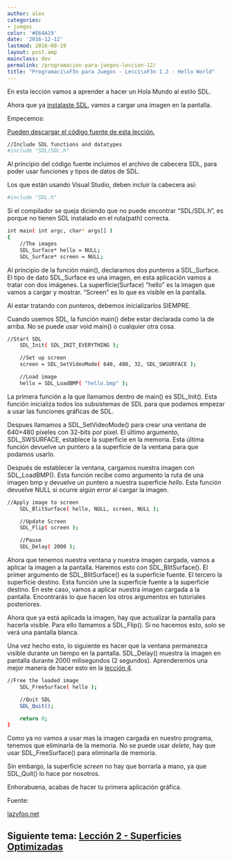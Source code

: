 ```yaml
---
author: alex
categories:
- juegos
color: '#E64A19'
date: '2016-12-12'
lastmod: 2016-08-19
layout: post.amp
mainclass: dev
permalink: /programacion-para-juegos-leccion-12/
title: "Programaci\xF3n para Juegos - Lecci\xF3n 1.2 - Hello World"
---
```


En esta lección vamos a aprender a hacer un Hola Mundo al estilo SDL.

Ahora que ya [instalaste SDL][1], vamos a cargar una imagen en la pantalla.

Empecemos:

[Pueden descargar el código fuente de esta lección.][2]

<!--more--><!--ad-->

```bash
//Include SDL functions and datatypes
#include "SDL/SDL.h"
```

Al principio del código fuente incluimos el archivo de cabecera SDL, para poder usar funciones y tipos de datos de SDL.

Los que están usando Visual Studio, deben incluir la cabecera así:

```bash
#include "SDL.h"
```

Si el compilador se queja diciendo que no puede encontrar &#8220;SDL/SDL.h&#8221;, es porque no tienen SDL instalado en el ruta(path) correcta.

```bash
int main( int argc, char* args[] )
{
    //The images
    SDL_Surface* hello = NULL;
    SDL_Surface* screen = NULL;
```

Al principio de la función main(), declaramos dos punteros a SDL\_Surface. El tipo de dato SDL\_Surface es una imagen, en esta aplicación vamos a tratar con dos imágenes. La superfície(Surface) &#8220;hello&#8221; es la imagen que vamos a cargar y mostrar. &#8220;Screen&#8221; es lo que es visible en la pantalla.

Al estar tratando con punteros, debemos inicializarlos SIEMPRE.

Cuando usemos SDL, la función main() debe estar declarada como la de arriba. No se puede usar void main() o cualquier otra cosa.

```bash
//Start SDL
    SDL_Init( SDL_INIT_EVERYTHING );

    //Set up screen
    screen = SDL_SetVideoMode( 640, 480, 32, SDL_SWSURFACE );

    //Load image
    hello = SDL_LoadBMP( "hello.bmp" );
```

La primera función a la que llamamos dentro de main() es SDL_Init(). Esta función inicializa todos los subsistemas de SDL para que podamos empezar a usar las funciones gráficas de SDL.

Despues llamamos a SDL\_SetVideoMode() para crear una ventana de 640&#215;480 píxeles con 32-bits por pixel. El último argumento, SDL\_SWSURFACE, establece la superficie en la memoria. Esta última función devuelve un puntero a la superficie de la ventana para que podamos usarlo.

Después de establecer la ventana, cargamos nuestra imagen con SDL_LoadBMP(). Esta función recibe como argumento la ruta de una imagen bmp y devuelve un puntero a nuestra superficie <var>hello</var>. Esta función devuelve NULL si ocurre algún error al cargar la imagen.

```bash
//Apply image to screen
    SDL_BlitSurface( hello, NULL, screen, NULL );

    //Update Screen
    SDL_Flip( screen );

    //Pause
    SDL_Delay( 2000 );
```

Ahora que tenemos nuestra ventana y nuestra imagen cargada, vamos a aplicar la imagen a la pantalla. Haremos esto con SDL\_BlitSurface(). El primer argumento de SDL\_BlitSurface() es la superficie fuente. El tercero la superficie destino. Esta función une la superficie fuente a la superficie destino. En este caso, vamos a aplicar nuestra imagen cargada a la pantalla. Encontrarás lo que hacen los otros argumentos en tutoriales posteriores.

Ahora que ya está aplicada la imagen, hay que actualizar la pantalla para hacerla visible. Para ello llamamos a SDL_Flip(). Si no hacemos esto, solo se verá una pantalla blanca.

Una vez hecho esto, lo siguiente es hacer que la ventana permanezca visible durante un tiempo en la pantalla. SDL_Delay() muestra la imagen en pantalla durante 2000 milisegundos (2 segundos). Aprenderemos una mejor manera de hacer esto en la [lección 4][3].

```bash
//Free the loaded image
    SDL_FreeSurface( hello );

    //Quit SDL
    SDL_Quit();

    return 0;
}
```

Como ya no vamos a usar mas la imagen cargada en nuestro programa, tenemos que eliminarla de la memoria. No se puede usar <var>delete</var>, hay que usar SDL_FreeSurface() para eliminarla de memoria.

Sin embargo, la superficie <var>screen</var> no hay que borrarla a mano, ya que SDL_Quit() lo hace por nosotros.

Enhorabuena, acabas de hacer tu primera aplicación gráfica.

Fuente:

[lazyfoo.net][4]

## Siguiente tema: [Lección 2 - Superficies Optimizadas][5]


 [1]: https://elbauldelprogramador.com/programacion-para-juegos-leccion-1/
 [2]: http://www.lazyfoo.net/downloads/index.php?file=SDLTut_lesson01
 [3]: https://elbauldelprogramador.com/programacion-para-juegos-leccion-4/
 [4]: http://www.lazyfoo.net/
 [5]: https://elbauldelprogramador.com/programacion-para-juegos-leccion-2/